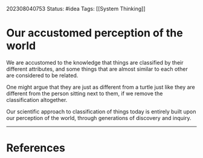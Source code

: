 202308040753
Status: #idea
Tags: [[System Thinking]]
# Our accustomed perception of the world
We are accustomed to the knowledge that things are classified by their different attributes, and some things that are almost similar to each other are considered to be related.

One might argue that they are just as different from a turtle just like they are different from the person sitting next to them, if we remove the classification altogether.

Our scientific approach to classification of things today is entirely built upon our perception of the world, through generations of discovery and inquiry.


---
# References